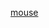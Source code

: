 [mouse](https://creativecodingart2210fall2019section2.github.io/Purvis_Liza__ART2210_Fall2019/Exercises/mouse/091819index.html)
